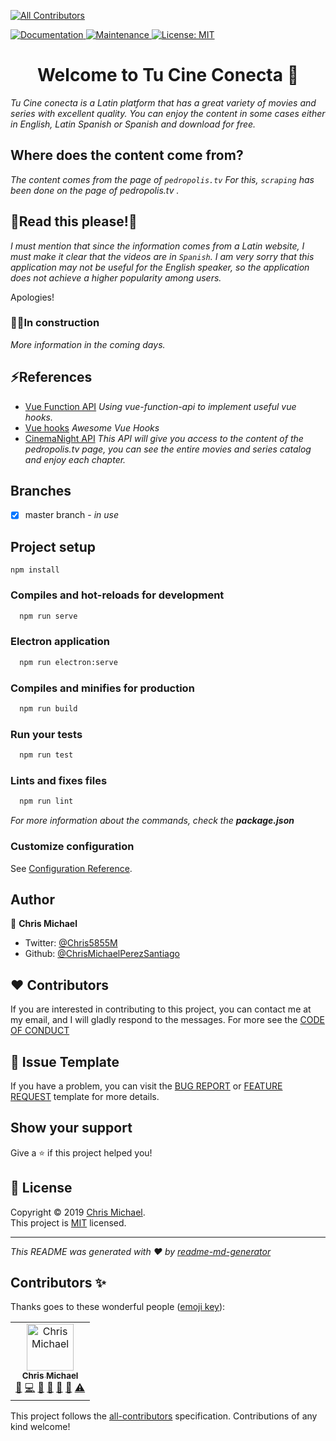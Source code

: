 [![All Contributors](https://img.shields.io/badge/all_contributors-1-orange.svg?style=flat-square)](#contributors-)
<p>
 <p>
  <a href="https://github.com/ChrisMichaelPerezSantiago/tucine-conecta#readme">
    <img alt="Documentation" src="https://img.shields.io/badge/documentation-yes-brightgreen.svg" target="_blank" />
  </a>
  <a href="https://github.com/ChrisMichaelPerezSantiago/tucine-conecta/graphs/commit-activity">
    <img alt="Maintenance" src="https://img.shields.io/badge/Maintained%3F-yes-green.svg" target="_blank" />
  </a>
  <a href="https://github.com/ChrisMichaelPerezSantiago/tucine-conecta/blob/master/LICENSE">
    <img alt="License: MIT" src="https://img.shields.io/badge/License-MIT-yellow.svg" target="_blank" />
  </a>
</p>

<h1 align="center">Welcome to Tu Cine Conecta 👋</h1>

*Tu Cine conecta is a Latin platform that has a great variety of movies and series with excellent quality. You can enjoy the content in some cases either in English, Latin Spanish or Spanish and download for free.*


## Where does the content come from?
*The content comes from the page of `pedropolis.tv` For this, `scraping` has been done on the page of pedropolis.tv .*

## 📣Read this please!📣
*I must mention that since the information comes from a Latin website, I must make it clear that the videos are in `Spanish`. I am very sorry that this application may not be useful for the English speaker, so the application does not achieve a higher popularity among users.*

Apologies!



### 👷🚧In construction 
*More information in the coming days.*


## ⚡️References
- [Vue Function API](https://github.com/vuejs/vue-function-api) *Using vue-function-api to implement useful vue hooks.*
- [Vue hooks](https://github.com/u3u/vue-hooks) *Awesome Vue Hooks*
- [CinemaNight API](https://github.com/ChrisMichaelPerezSantiago/cinemanight) *This API will give you access to the content of the pedropolis.tv page, you can see the entire movies and series catalog and enjoy each chapter.*


## Branches
- [x] master branch - *in use*

## Project setup
```
npm install
```

### Compiles and hot-reloads for development
```sh
  npm run serve
```

### Electron application
```sh
  npm run electron:serve
```

### Compiles and minifies for production
```sh
  npm run build
```

### Run your tests
```sh
  npm run test
```

### Lints and fixes files
```sh
  npm run lint
```

*For more information about the commands, check the **package.json***

### Customize configuration
See [Configuration Reference](https://cli.vuejs.org/config/).


## Author

👤 **Chris Michael**

* Twitter: [@Chris5855M](https://twitter.com/Chris5855M)
* Github: [@ChrisMichaelPerezSantiago](https://github.com/ChrisMichaelPerezSantiago)

## ❤️ Contributors
 If you are interested in contributing to this project, you can contact me at my email, and I will gladly respond to the messages. For more see the [CODE OF CONDUCT](https://github.com/ChrisMichaelPerezSantiago/tucine-conecta/blob/master/CODE_OF_CONDUCT.md)
 
## 💩 Issue Template
If you have a problem, you can visit the [BUG REPORT](https://github.com/ChrisMichaelPerezSantiago/tucine-conecta/blob/master/.github/ISSUE_TEMPLATE/bug_report.md) or [FEATURE REQUEST](https://github.com/ChrisMichaelPerezSantiago/tucine-conecta/blob/master/.github/ISSUE_TEMPLATE/feature_request.md) template for more details.


## Show your support

Give a ⭐️ if this project helped you!

## 📝 License

Copyright © 2019 [Chris Michael](https://github.com/ChrisMichaelPerezSantiago).<br />
This project is [MIT](https://github.com/ChrisMichaelPerezSantiago/tucine-conecta/blob/master/LICENSE) licensed.

***
_This README was generated with ❤️ by [readme-md-generator](https://github.com/kefranabg/readme-md-generator)_

## Contributors ✨

Thanks goes to these wonderful people ([emoji key](https://allcontributors.org/docs/en/emoji-key)):

<!-- ALL-CONTRIBUTORS-LIST:START - Do not remove or modify this section -->
<!-- prettier-ignore-start -->
<!-- markdownlint-disable -->
<table>
  <tr>
    <td align="center"><a href="https://www.linkedin.com/in/chrisperezsantiago/"><img src="https://avatars0.githubusercontent.com/u/21962584?v=4" width="75px;" alt="Chris Michael"/><br /><sub><b>Chris Michael</b></sub></a><br /><a href="#question-ChrisMichaelPerezSantiago" title="Answering Questions">💬</a> <a href="https://github.com/ChrisMichaelPerezSantiago/ryuanime/commits?author=ChrisMichaelPerezSantiago" title="Code">💻</a> <a href="#design-ChrisMichaelPerezSantiago" title="Design">🎨</a> <a href="https://github.com/ChrisMichaelPerezSantiago/ryuanime/commits?author=ChrisMichaelPerezSantiago" title="Documentation">📖</a> <a href="#ideas-ChrisMichaelPerezSantiago" title="Ideas, Planning, & Feedback">🤔</a> <a href="#maintenance-ChrisMichaelPerezSantiago" title="Maintenance">🚧</a> <a href="https://github.com/ChrisMichaelPerezSantiago/ryuanime/commits?author=ChrisMichaelPerezSantiago" title="Tests">⚠️</a></td>
  </tr>
</table>
<!-- markdownlint-enable -->
<!-- prettier-ignore-end -->
<!-- ALL-CONTRIBUTORS-LIST:END -->

This project follows the [all-contributors](https://github.com/all-contributors/all-contributors) specification. Contributions of any kind welcome!
